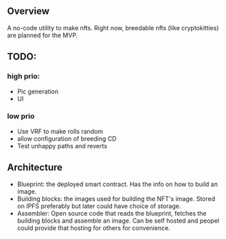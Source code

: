 ## Overview

A no-code utility to make nfts. 
Right now, breedable nfts (like cryptokitties) are planned for the MVP.

## TODO:

### high prio:
- Pic generation
- UI

### low prio
- Use VRF to make rolls random
- allow configuration of breeding CD
- Test unhappy paths and reverts



## Architecture

- Blueprint: the deployed smart contract. Has the info on how to build an image.
- Building blocks: the images used for building the NFT's image. Stored on IPFS preferably but later could have choice of storage.
- Assembler: Open source code that reads the blueprint, fetches the building blocks and assemble an image. Can be self hosted and peopel could provide that hosting for others for convenience.

